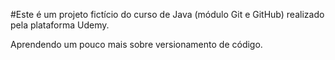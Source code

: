 #Este é um projeto fictício do curso de Java (módulo Git e GitHub) realizado pela plataforma Udemy.

Aprendendo um pouco mais sobre versionamento de código.
